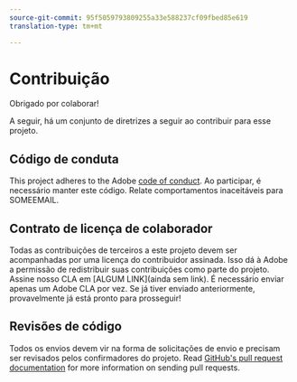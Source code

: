 ```yaml
---
source-git-commit: 95f5059793809255a33e588237cf09fbed85e619
translation-type: tm+mt

---
```

# Contribuição

Obrigado por colaborar!

A seguir, há um conjunto de diretrizes a seguir ao contribuir para esse projeto.

## Código de conduta

This project adheres to the Adobe [code of conduct](https://git.corp.adobe.com/OpenSourceAdvisoryBoard/starter-repo/blob/master/CODE_OF_CONDUCT.md). Ao participar, é necessário manter este código. Relate comportamentos inaceitáveis para SOMEEMAIL.

## Contrato de licença de colaborador

Todas as contribuições de terceiros a este projeto devem ser acompanhadas por uma licença do contribuidor assinada. Isso dá à Adobe a permissão de redistribuir suas contribuições como parte do projeto. Assine nosso CLA em [ALGUM LINK](ainda sem link). É necessário enviar apenas um Adobe CLA por vez. Se já tiver enviado anteriormente, provavelmente já está pronto para prosseguir!

## Revisões de código

Todos os envios devem vir na forma de solicitações de envio e precisam ser revisados pelos confirmadores do projeto. Read [GitHub's pull request documentation](https://help.github.com/articles/about-pull-requests/) for more information on sending pull requests.
